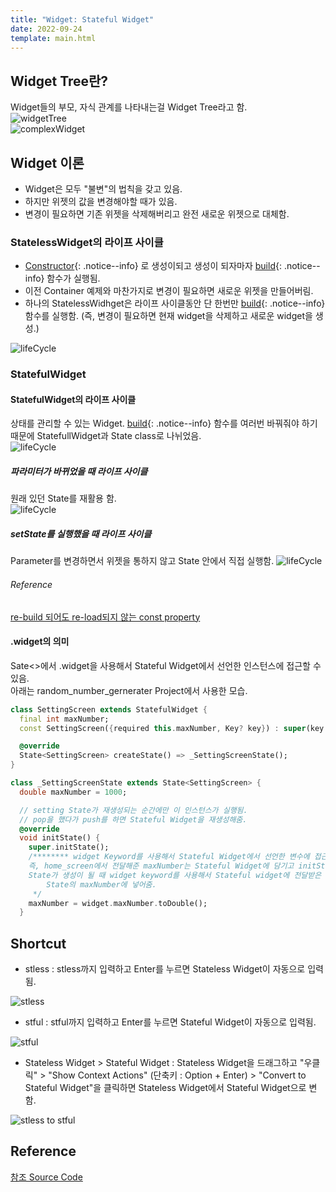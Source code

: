 ```yaml
---
title: "Widget: Stateful Widget"
date: 2022-09-24
template: main.html
---
```

## Widget Tree란?
Widget들의 부모, 자식 관계를 나타내는걸 Widget Tree라고 함.<br>
![widgetTree](/docs/assets/img/flutter/widgetTree/widgetTree.png)<br>
![complexWidget](/docs/assets/img/flutter/widgetTree/complexWidgetTree.png)<br>

## Widget 이론
- Widget은 모두 "불변"의 법칙을 갖고 있음.
- 하지만 위젯의 값을 변경해야할 때가 있음.
- 변경이 필요하면 기존 위젯을 삭제해버리고 완전 새로운 위젯으로 대체함.



### StatelessWidget의 라이프 사이클
- [Constructor](https://rookedsysc.github.io/flutter/DartGrammar/#class-기본형){: .notice--info}
로 생성이되고 생성이 되자마자 [build](https://github.com/rookedsysc/Flutter-Study/blob/main/flutterProject/splash_screen/lib/main.dart){: .notice--info} 함수가 실행됨.
- 이전 Container 예제와 마찬가지로 변경이 필요하면 새로운 위젯을 만들어버림.
- 하나의 StatelessWidhget은 라이프 사이클동안 단 한번만 [build](https://github.com/rookedsysc/Flutter-Study/blob/main/flutterProject/splash_screen/lib/main.dart){: .notice--info} 함수를 실행함. (즉, 변경이 필요하면 현재 widget을 삭제하고 새로운 widget을 생성.)

![lifeCycle](/docs/assets/img/flutter/statefullWidget/statelessLifeCycle.png)

### StatefulWidget

#### StatefulWidget의 라이프 사이클
상태를 관리할 수 있는 Widget. [build](https://github.com/rookedsysc/Flutter-Study/blob/main/flutterProject/splash_screen/lib/main.dart){: .notice--info} 함수를 여러번 바꿔줘야 하기 때문에 StatefullWidget과 State class로 나뉘었음.<br>
![lifeCycle](/docs/assets/img/flutter/statefullWidget/stateFulLifeCycle.png)
##### 파라미터가 바뀌었을 때 라이프 사이클
원래 있던 State를 재활용 함.<br>
![lifeCycle](/docs/assets/img/flutter/statefullWidget/parameterDidChange.png)
##### setState를 실행했을 때 라이프 사이클
Parameter를 변경하면서 위젯을 통하지 않고 State 안에서 직접 실행함.
![lifeCycle](/docs/assets/img/flutter/statefullWidget/setState.png)

###### Reference
[re-build 되어도 re-load되지 않는 const property](http://lokigem.github.io/docs/Flutter/dartGrammar/DartGrammar/#const-re-build)

#### .widget의 의미
Sate<>에서 .widget을 사용해서 Stateful Widget에서 선언한 인스턴스에 접근할 수 있음.<bR>
아래는 random_number_gernerater Project에서 사용한 모습.
```dart 
class SettingScreen extends StatefulWidget {
  final int maxNumber;
  const SettingScreen({required this.maxNumber, Key? key}) : super(key: key);

  @override
  State<SettingScreen> createState() => _SettingScreenState();
}

class _SettingScreenState extends State<SettingScreen> {
  double maxNumber = 1000;

  // setting State가 재생성되는 순간에만 이 인스턴스가 실행됨.
  // pop을 했다가 push를 하면 Stateful Widget을 재생성해줌.
  @override
  void initState() {
    super.initState();
    /******** widget Keyword를 사용해서 Stateful Widget에서 선언한 변수에 접근이 가능함.
    즉, home_screen에서 전달해준 maxNumber는 Stateful Widget에 담기고 initState()로
    State가 생성이 될 때 widget keyword를 사용해서 Stateful widget에 전달받은 maxNumber를
        State의 maxNumber에 넣어줌.
     */
    maxNumber = widget.maxNumber.toDouble();
  }
```
## Shortcut
- stless : stless까지 입력하고 Enter를 누르면 Stateless Widget이 자동으로 입력됨.

![stless](/docs/assets/img/flutter/statefullWidget/stless.gif)

- stful : stful까지 입력하고 Enter를 누르면 Stateful Widget이 자동으로 입력됨.

![stful](/docs/assets/img/flutter/statefullWidget/stful.gif)

- Stateless Widget > Stateful Widget : Stateless Widget을 드래그하고 "우클릭" > "Show Context Actions" (단축키 : Option + Enter) > "Convert to Stateful Widget"을 클릭하면 Stateless Widget에서 Stateful Widget으로 변함.

![stless to stful](/docs/assets/img/flutter/statefullWidget/stlessToStful.gif)

## Reference
[참조 Source Code](https://github.com/rookedsysc/Flutter-Study/blob/main/flutterProject/flutter-lv1-theory-statefulwidget-before-main/lib/screen/home_screen.dart)
